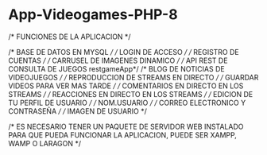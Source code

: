# App-Videogames-PHP-8

/* FUNCIONES DE LA APLICACION */

/* BASE DE DATOS EN MYSQL */
/* LOGIN DE ACCESO */
/* REGISTRO DE CUENTAS */
/* CARRUSEL DE IMAGENES DINAMICO */
/* API REST DE CONSULTA DE JUEGOS restgameApp*/
/* BLOG DE NOTICIAS DE VIDEOJUEGOS */
/* REPRODUCCION DE STREAMS EN DIRECTO */
/* GUARDAR VIDEOS PARA VER MAS TARDE */
/* COMENTARIOS EN DIRECTO EN LOS STREAMS */
/* REACCIONES EN DIRECTO EN LOS STREAMS */
/* EDICION DE TU PERFIL DE USUARIO */
             /* NOM.USUARIO */
             /* CORREO ELECTRONICO Y CONTRASEÑA */
             /* IMAGEN DE USUARIO */


/* ES NECESARIO TENER UN PAQUETE DE SERVIDOR WEB INSTALADO PARA QUE PUEDA FUNCIONAR LA APLICACION, PUEDE SER XAMPP, WAMP O LARAGON */

